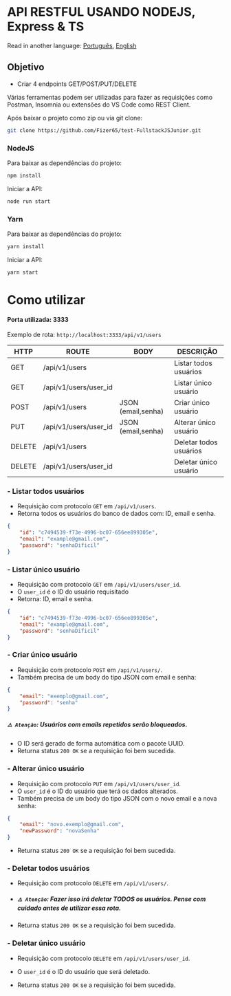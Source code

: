 
# API RESTFUL USANDO NODEJS, Express & TS

Read in another language: [Português](README.md), [English](README.en-US.md)

## Objetivo
- Criar 4 endpoints GET/POST/PUT/DELETE

Várias ferramentas podem ser utilizadas para fazer as requisições como Postman, Insomnia ou extensões do VS Code como REST Client.

Após baixar o projeto como zip ou via git clone:
```sh
git clone https://github.com/Fizer65/test-FullstackJSJunior.git
```

### NodeJS
Para baixar as dependências do projeto:
```sh
npm install
```

Iniciar a API:
```sh
node run start
```
### Yarn
Para baixar as dependências do projeto:
```sh
yarn install
```

Iniciar a API:
```sh
yarn start
```

# Como utilizar
#### Porta utilizada: 3333
Exemplo de rota: `http://localhost:3333/api/v1/users` 

|  HTTP  |        	ROUTE          |	        BODY        |	        DESCRIÇÃO        |
|--------|-------------------------|----------------------|--------------------------|
| GET    |	/api/v1/users          |	              	    |  Listar todos usuários   | 
| GET    |	/api/v1/users/user_id  |		    	            |  Listar único usuário    |
| POST   |	/api/v1/users          |  JSON (email,senha) 	|	 Criar único usuário     |
| PUT    |	/api/v1/users/user_id  |  JSON (email,senha)  |  Alterar único usuário   |
| DELETE |	/api/v1/users	         |	                    |  Deletar todos usuários  |
| DELETE |  /api/v1/users/user_id  |		                 	|  Deletar único usuário   |

### - Listar todos usuários
- Requisição com protocolo `GET` em `/api/v1/users`.
- Retorna todos os usuários do banco de dados com: ID, email e senha.
```json
{
	"id": "c7494539-f73e-4996-bc07-656ee899305e",
	"email": "example@gmail.com",
	"password": "senhaDificil"
}
```

### - Listar único usuário
- Requisição com protocolo `GET` em `/api/v1/users/user_id`.
- O `user_id` é o ID do usuário requisitado
- Retorna: ID, email e senha.

```json
{
	"id": "c7494539-f73e-4996-bc07-656ee899305e",
	"email": "example@gmail.com",
	"password": "senhaDificil"
}
```

### - Criar único usuário
- Requisição com protocolo `POST` em `/api/v1/users/`.
- Também precisa de um body do tipo JSON com email e senha:
```json
{
	"email": "exemplo@gmail.com",
	"password": "senha"
}
```
##### `⚠️ Atenção`: Usuários com emails repetidos serão bloqueados.
- O ID será gerado de forma automática com o pacote UUID.
- Returna status `200 OK` se a requisição foi bem sucedida.

### - Alterar único usuário
- Requisição com protocolo `PUT` em `/api/v1/users/user_id`. 
- O `user_id` é o ID do usuário que terá os dados alterados.
- Também precisa de um body do tipo JSON com o novo email e a nova senha:

```json
{
	"email": "novo.exemplo@gmail.com",
	"newPassword": "novaSenha"
}
```
- Returna status `200 OK` se a requisição foi bem sucedida.

### - Deletar todos usuários
- Requisição com protocolo `DELETE` em `/api/v1/users/`. 
- ##### `⚠️ Atenção`: Fazer isso irá deletar TODOS os usuários. Pense com cuidado antes de utilizar essa rota.

- Returna status `200 OK` se a requisição foi bem sucedida.

### - Deletar único usuário
- Requisição com protocolo `DELETE` em `/api/v1/users/user_id`.
- O `user_id` é o ID do usuário que será deletado.

- Returna status `200 OK` se a requisição foi bem sucedida.